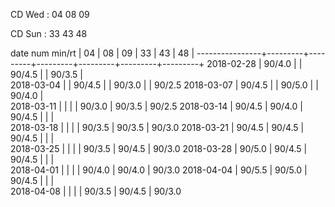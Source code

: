 CD Wed : 04 08 09

CD Sun : 33 43 48

date num min/rt |    04   |    08   |    09   |    33   |    43   |    48   |
----------------+---------+---------+---------+---------+---------+---------+
2018-02-28      |  90/4.0 |         |  90/4.5 |         |  90/3.5 |        
2018-03-04      |         |  90/4.5 |         |  90/3.0 |         |  90/2.5
2018-03-07      |  90/4.5 |         |  90/5.0 |         |  90/4.0 |        
2018-03-11      |         |         |         |  90/3.0 |  90/3.5 |  90/2.5
2018-03-14      |  90/4.5 |  90/4.0 |  90/4.5 |         |         |        
2018-03-18      |         |         |         |  90/3.5 |  90/3.5 |  90/3.0
2018-03-21      |  90/4.5 |  90/4.5 |  90/4.5 |         |         |        
2018-03-25      |         |         |         |  90/3.5 |  90/4.5 |  90/3.0
2018-03-28      |  90/5.0 |  90/4.5 |  90/4.5 |         |         |        
2018-04-01      |         |         |         |  90/4.0 |  90/4.0 |  90/3.0
2018-04-04      |  90/5.5 |  90/5.0 |  90/4.5 |         |         |        
2018-04-08      |         |         |         |  90/3.5 |  90/4.5 |  90/3.0

